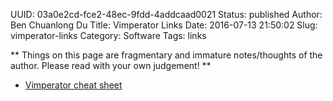 UUID: 03a0e2cd-fce2-48ec-9fdd-4addcaad0021
Status: published
Author: Ben Chuanlong Du
Title: Vimperator Links
Date: 2016-07-13 21:50:02
Slug: vimperator-links
Category: Software
Tags: links

**
Things on this page are fragmentary and immature notes/thoughts of the author. 
Please read with your own judgement!
**
 
- [Vimperator cheat sheet](http://sheet.shiar.nl/vimperator)

